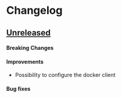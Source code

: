 # Changelog

## [Unreleased](https://github.com/mesg-foundation/js-sdk/releases/tag/%40mesg%runner%40X.X.X)

#### Breaking Changes
#### Improvements

- [](https://github.com/mesg-foundation/js-sdk/pull/) Possibility to configure the docker client

#### Bug fixes
